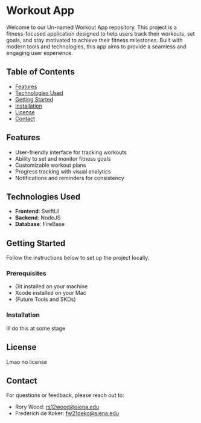 # Workout App


Welcome to our Un-named Workout App repository. This project is a fitness-focused application designed to help users track their workouts, set goals, and stay motivated to achieve their fitness milestones. Built with modern tools and technologies, this app aims to provide a seamless and engaging user experience.

## Table of Contents

- [Features](#features)
- [Technologies Used](#technologies-used)
- [Getting Started](#getting-started)
- [Installation](#installation)
- [License](#license)
- [Contact](#contact)

## Features

- User-friendly interface for tracking workouts
- Ability to set and monitor fitness goals
- Customizable workout plans
- Progress tracking with visual analytics
- Notifications and reminders for consistency

## Technologies Used

- **Frontend**: SwiftUI
- **Backend**: NodeJS
- **Database**: FireBase

## Getting Started

Follow the instructions below to set up the project locally.

### Prerequisites

- Git installed on your machine
- Xcode installed on your Mac
- (Future Tools and SKDs)

### Installation

Ill do this at some stage 

## License

Lmao no license

## Contact

For questions or feedback, please reach out to:
- Rory Wood: [rs12wood@siena.edu](mailto:rs12wood@siena.edu)
- Frederich de Koker: [fw21deko@siena.edu](mailto:fw21deko@siena.edu)
